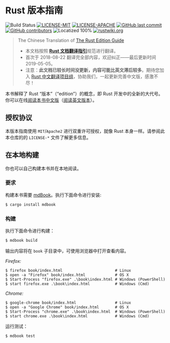 # Rust 版本指南

![Build Status](https://github.com/rust-lang-cn/edition-guide-cn/workflows/CI/badge.svg)
[![LICENSE-MIT](https://img.shields.io/badge/license-MIT-green)](https://raw.githubusercontent.com/rust-lang-cn/edition-guide-cn/master/LICENSE-MIT)
[![LICENSE-APACHE](https://img.shields.io/badge/license-Apache%202-blue)](https://raw.githubusercontent.com/rust-lang-cn/edition-guide-cn/master/LICENSE-APACHE)
[![GitHub last commit](https://img.shields.io/github/last-commit/rust-lang-cn/edition-guide-cn?color=gold)](https://github.com/rust-lang-cn/edition-guide-cn/commits/master)
[![GitHub contributors](https://img.shields.io/github/contributors/rust-lang-cn/edition-guide-cn?color=pink)](https://github.com/rust-lang-cn/edition-guide-cn/graphs/contributors)
![Locatized 100%](https://img.shields.io/badge/localized-100%25-purple)
[![rustwiki.org](https://img.shields.io/website?up_message=rustwiki.org&url=https%3A%2F%2Frustwiki.org)](https://rustwiki.org)

> The Chinese Translation of [The Rust Edition Guide](https://github.com/rust-lang-nursery/edition-guide)
>
> - 本文档按照 [**Rust 文档翻译指引**](https://rustwiki.org/zh-CN/rust-wiki/translate/rust-translation-guide.html)规范进行翻译。
> - 首次于 2018-08-22 翻译完全部内容，欢迎纠正——最后更新时间 2019-05-05。
> - 注意：**此文档已较长时间没更新，内容可能比英文滞后较多**。期待您加入 [Rust 中文翻译项目组](https://github.com/rust-lang-cn)，协助我们，一起更新完善中文版，感激不尽！

本书解释了 Rust “版本”（“edition”）的概念，即 Rust 开发中的全新的大代号。你可以在线[阅读本书中文版](https://rustwiki.org/zh-CN/edition-guide/)（[阅读英文版本](https://doc.rust-lang.org/nightly/edition-guide/)）。

[Rust]: https://www.rust-lang.org/

## 授权协议

本版本指南使用  `MIT`/`Apache2` 进行双重许可授权，就像 Rust 本身一样。请参阅此本仓库的的 `LICENSE-*` 文件了解更多信息。

## 在本地构建

你也可以自己构建本书并在本地阅读。

### 要求

构建本书需要 [mdBook]。执行下面命令进行安装:

[mdBook]: https://github.com/azerupi/mdBook

```bash
$ cargo install mdbook
```

### 构建

执行下面命令进行构建：

```bash
$ mdbook build
```

输出内容将在 `book` 子目录中，可使用浏览器中打开查看内容。

_Firefox:_

```shell
$ firefox book/index.html                       # Linux
$ open -a "Firefox" book/index.html             # OS X
$ Start-Process "firefox.exe" .\book\index.html # Windows (PowerShell)
$ start firefox.exe .\book\index.html           # Windows (Cmd)
```

_Chrome:_

```shell
$ google-chrome book/index.html                 # Linux
$ open -a "Google Chrome" book/index.html       # OS X
$ Start-Process "chrome.exe" .\book\index.html  # Windows (PowerShell)
$ start chrome.exe .\book\index.html            # Windows (Cmd)
```

运行测试：

```bash
$ mdbook test
```
